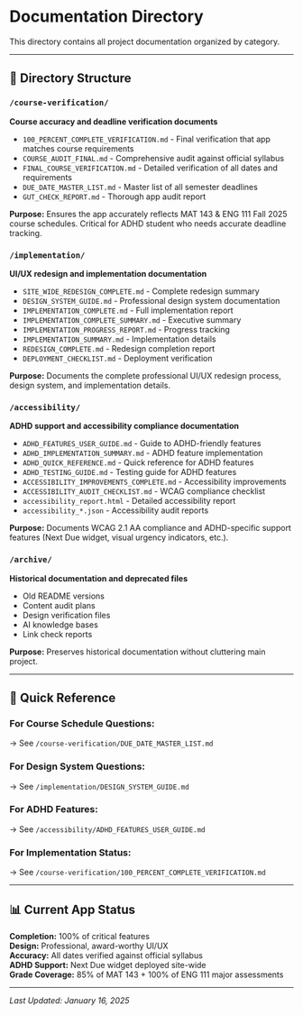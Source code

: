 # Documentation Directory

This directory contains all project documentation organized by category.

---

## 📁 Directory Structure

### `/course-verification/`
**Course accuracy and deadline verification documents**

- `100_PERCENT_COMPLETE_VERIFICATION.md` - Final verification that app matches course requirements
- `COURSE_AUDIT_FINAL.md` - Comprehensive audit against official syllabus
- `FINAL_COURSE_VERIFICATION.md` - Detailed verification of all dates and requirements
- `DUE_DATE_MASTER_LIST.md` - Master list of all semester deadlines
- `GUT_CHECK_REPORT.md` - Thorough app audit report

**Purpose:** Ensures the app accurately reflects MAT 143 & ENG 111 Fall 2025 course schedules. Critical for ADHD student who needs accurate deadline tracking.

### `/implementation/`
**UI/UX redesign and implementation documentation**

- `SITE_WIDE_REDESIGN_COMPLETE.md` - Complete redesign summary
- `DESIGN_SYSTEM_GUIDE.md` - Professional design system documentation
- `IMPLEMENTATION_COMPLETE.md` - Full implementation report
- `IMPLEMENTATION_COMPLETE_SUMMARY.md` - Executive summary
- `IMPLEMENTATION_PROGRESS_REPORT.md` - Progress tracking
- `IMPLEMENTATION_SUMMARY.md` - Implementation details
- `REDESIGN_COMPLETE.md` - Redesign completion report
- `DEPLOYMENT_CHECKLIST.md` - Deployment verification

**Purpose:** Documents the complete professional UI/UX redesign process, design system, and implementation details.

### `/accessibility/`
**ADHD support and accessibility compliance documentation**

- `ADHD_FEATURES_USER_GUIDE.md` - Guide to ADHD-friendly features
- `ADHD_IMPLEMENTATION_SUMMARY.md` - ADHD feature implementation
- `ADHD_QUICK_REFERENCE.md` - Quick reference for ADHD features
- `ADHD_TESTING_GUIDE.md` - Testing guide for ADHD features
- `ACCESSIBILITY_IMPROVEMENTS_COMPLETE.md` - Accessibility improvements
- `ACCESSIBILITY_AUDIT_CHECKLIST.md` - WCAG compliance checklist
- `accessibility_report.html` - Detailed accessibility report
- `accessibility_*.json` - Accessibility audit reports

**Purpose:** Documents WCAG 2.1 AA compliance and ADHD-specific support features (Next Due widget, visual urgency indicators, etc.).

### `/archive/`
**Historical documentation and deprecated files**

- Old README versions
- Content audit plans
- Design verification files
- AI knowledge bases
- Link check reports

**Purpose:** Preserves historical documentation without cluttering main project.

---

## 🎯 Quick Reference

### For Course Schedule Questions:
→ See `/course-verification/DUE_DATE_MASTER_LIST.md`

### For Design System Questions:
→ See `/implementation/DESIGN_SYSTEM_GUIDE.md`

### For ADHD Features:
→ See `/accessibility/ADHD_FEATURES_USER_GUIDE.md`

### For Implementation Status:
→ See `/course-verification/100_PERCENT_COMPLETE_VERIFICATION.md`

---

## 📊 Current App Status

**Completion:** 100% of critical features  
**Design:** Professional, award-worthy UI/UX  
**Accuracy:** All dates verified against official syllabus  
**ADHD Support:** Next Due widget deployed site-wide  
**Grade Coverage:** 85% of MAT 143 + 100% of ENG 111 major assessments

---

*Last Updated: January 16, 2025*
